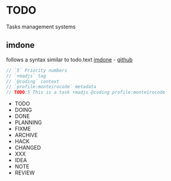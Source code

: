 # TODO
Tasks management systems


## imdone
follows a syntax similar to todo.text [imdone](http://imdone.io) - [github](https://github.com/imdone/imdone-core#task-formats)

```js
// `5` Priority numbers
// `+madjs` tag
// `@coding` context
// `profile:monteirocode` metadata
// TODO:5 This is a task +madjs @coding profile:monteirocode
```

- TODO
- DOING
- DONE
- PLANNING
- FIXME
- ARCHIVE
- HACK
- CHANGED
- XXX
- IDEA
- NOTE
- REVIEW
